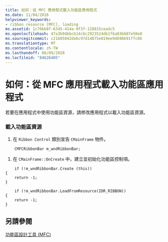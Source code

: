 ```yaml
---
title: 如何：從 MFC 應用程式載入功能區應用程式
ms.date: 11/04/2016
helpviewer_keywords:
- ribbon resource [MFC], loading
ms.assetid: 1c76bb8f-6345-414a-9f3f-128815ceadc5
ms.openlocfilehash: 47a3b94bbcb14c6c2923524db1f6a83b687e50e8
ms.sourcegitcommit: c21b05042debc97d14875e019ee9d698691ffc0b
ms.translationtype: MT
ms.contentlocale: zh-TW
ms.lasthandoff: 06/09/2020
ms.locfileid: "84626405"
---
```

# <a name="how-to-load-a-ribbon-resource-from-an-mfc-application"></a>如何：從 MFC 應用程式載入功能區應用程式

若要在應用程式中使用功能區資源，請修改應用程式以載入功能區資源。

### <a name="to-load-a-ribbon-resource"></a>載入功能區資源

1. 在 `Ribbon Control` 類別宣告 `CMainFrame` 物件。

```
    CMFCRibbonBar m_wndRibbonBar;
```

1. 在 `CMainFrame::OnCreate` 中，建立並初始化功能區控制項。

```
    if (!m_wndRibbonBar.Create (this))
{
    return -1;
}

    if (!m_wndRibbonBar.LoadFromResource(IDR_RIBBON))
{
    return -1;
}
```

## <a name="see-also"></a>另請參閱

[功能區設計工具 (MFC)](ribbon-designer-mfc.md)
